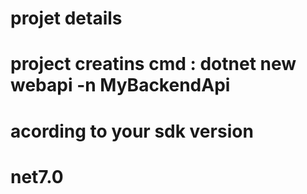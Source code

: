 # projet details
# project creatins cmd : dotnet new webapi -n MyBackendApi

# acording to your sdk version
# <TargetFramework>net7.0</TargetFramework>
# <PackageReference Include="Microsoft.AspNetCore.OpenApi" Version="7.0.10" />
